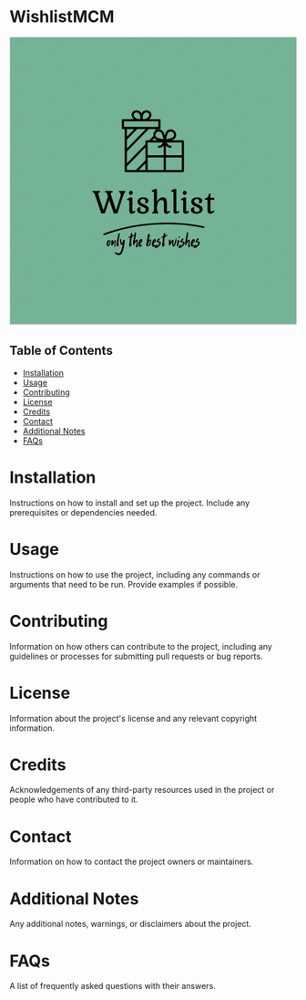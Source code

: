 # WishlistMCM


![Alt text](/image/logo-lg.png)


## Table of Contents

- [Installation](#installation)
- [Usage](#usage)
- [Contributing](#contributing)
- [License](#license)
- [Credits](#credits)
- [Contact](#contact)
- [Additional Notes](#additional-notes)
- [FAQs](#faqs)


# Installation

Instructions on how to install and set up the project. Include any prerequisites or dependencies needed.

# Usage

Instructions on how to use the project, including any commands or arguments that need to be run. Provide examples if possible.

# Contributing

Information on how others can contribute to the project, including any guidelines or processes for submitting pull requests or bug reports.

# License

Information about the project's license and any relevant copyright information.

# Credits

Acknowledgements of any third-party resources used in the project or people who have contributed to it.

# Contact

Information on how to contact the project owners or maintainers.

# Additional Notes

Any additional notes, warnings, or disclaimers about the project.

# FAQs

A list of frequently asked questions with their answers.
